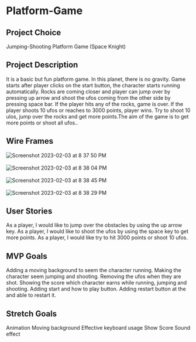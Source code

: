 # Platform-Game
## Project Choice
Jumping-Shooting Platform Game (Space Knight)

## Project Description
It is a basic but fun platform game. In this planet, there is no gravity. Game starts after player clicks on the start button, the character starts running automatically. Rocks are coming closer and player can jump over by pressing up arrow and shoot the ufos coming from the other side by pressing space bar. If the player hits any of the rocks, game is over. If the player shoots 10 ufos or reaches to 3000 points, player wins. Try to shoot 10 ulos, jump over the rocks and get more points.The aim of the game is to get more points or shoot all ufos..

## Wire Frames

![Screenshot 2023-02-03 at 8 37 50 PM](https://user-images.githubusercontent.com/119981069/216740545-f93176ae-9b05-4b88-8913-f6b5c835d5ce.png)
</br></br>
![Screenshot 2023-02-03 at 8 38 04 PM](https://user-images.githubusercontent.com/119981069/216740551-b6dbb4b8-0fa1-4720-91c5-07b2f3b5db24.png)
</br></br>
![Screenshot 2023-02-03 at 8 38 45 PM](https://user-images.githubusercontent.com/119981069/216740709-accc9622-64df-4507-aab5-75c3d9f84c80.png)
</br></br>
![Screenshot 2023-02-03 at 8 38 29 PM](https://user-images.githubusercontent.com/119981069/216740674-61c4b4da-6eed-4b41-8907-037e31c3674a.png)
</br>


## User Stories
As a player, I would like to jump over the obstacles by using the up arrow key.
As a player, I would like to shoot the ufos by using the space key to get more points.
As a player, I would like try to hit 3000 points or shoot 10 ufos.

## MVP Goals
Adding a moving background to seem the character running.
Making the character seem jumping and shooting.
Removing the ufos when they are shot.
Showing the score which character earns while running, jumping and shooting.
Adding start and how to play button.
Adding restart button at the and able to restart it.

## Stretch Goals
Animation
Moving background
Effective keyboard usage
Show Score
Sound effect
